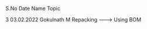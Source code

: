 S.No        Date          Name                               Topic


3       03.02.2022     Gokulnath M                 Repacking --->  Using BOM
